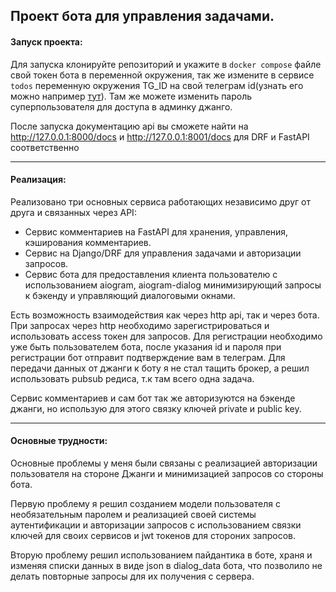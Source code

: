 ## Проект бота для управления задачами.


#### Запуск проекта:
Для запуска клонируйте репозиторий и укажите в `docker compose` файле свой токен бота в переменной окружения,
так же измените в сервисе `todos` переменную окружения TG_ID на свой телеграм id(узнать его можно например [тут](https://t.me/getmyid_bot)).
Там же можете изменить пароль суперпользователя для доступа в админку джанго.

После запуска документацию api вы сможете найти на http://127.0.0.1:8000/docs и http://127.0.0.1:8001/docs 
для DRF и FastAPI соответственно

---

#### Реализация:

Реализовано три основных сервиса работающих независимо друг от друга и связанных через API:
- Сервис комментариев на FastAPI для хранения, управления, кэширования комментариев.
- Сервис на Django/DRF для управления задачами и авторизации запросов.
- Сервис бота для предоставления клиента пользователю с использованием aiogram, aiogram-dialog минимизирующий запросы к бэкенду и управляющий диалоговыми окнами.

Есть возможность взаимодействия как через http api, так и через бота.
При запросах через http необходимо зарегистрироваться и использовать access токен для запросов.
Для регистрации необходимо уже быть пользователем бота,
после указания id и пароля при регистрации бот отправит подтверждение вам в телеграм.
Для передачи данных от джанги к боту я не стал тащить брокер, а решил использовать pubsub редиса, т.к там всего одна задача.

Сервис комментариев и сам бот так же авторизуются на бэкенде джанги, но использую для этого связку ключей private и public key.

---

#### Основные трудности:

Основные проблемы у меня были связаны с реализацией авторизации пользователя на стороне Джанги и минимизацией запросов со стороны бота.

Первую проблему я решил созданием модели пользователя с необязательным паролем и реализацией своей системы аутентификации и авторизации запросов с использованием связки ключей для своих сервисов и jwt токенов для стороних запросов.

Вторую проблему решил использованием пайдантика в боте, храня и изменяя списки данных в виде json в dialog_data бота, что позволило не делать повторные запросы для их получения с сервера.